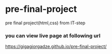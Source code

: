 # pre-final-project
pre final project(html,css) from IT-step
### you can view live page at following url
https://gigagiorgadze.github.io/pre-final-project/

